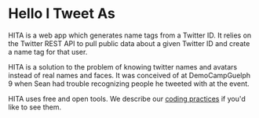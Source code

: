 # Hello I Tweet As

HITA is a web app which generates name tags from a Twitter ID.  It relies on the Twitter REST API to pull public data about a given Twitter ID and create a name tag for that user.

HITA is a solution to the problem of knowing twitter names and avatars instead of real names and faces.  It was conceived of at DemoCampGuelph 9 when Sean had trouble recognizing people he tweeted with at the event.

HITA uses free and open tools. We describe our [coding practices](https://github.com/seanyo/Hello-I-Tweet-As/wiki/Coding-Practices "Hello I Tweet As Coding Practices") if you'd like to see them. 